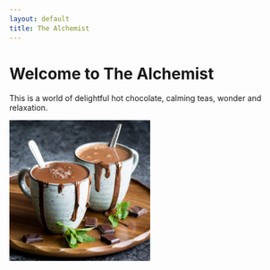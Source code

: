 ```yaml
---
layout: default
title: The Alchemist
---
```

# Welcome to The Alchemist
This is a world of delightful hot chocolate, calming teas, wonder and relaxation. 

<div><img src="/assets/images/hot_choco_index.jpg" alt="hot choco index" height="50%" width="50%" class="centered_image"></div>
